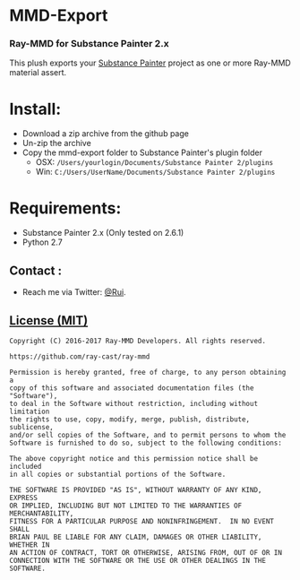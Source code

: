 MMD-Export
========
### Ray-MMD for Substance Painter 2.x ###
This plush exports your [Substance Painter](https://www.allegorithmic.com/products/substance-painter) project as one or more Ray-MMD material assert.

Install:
========
* Download a zip archive from the github page
* Un-zip the archive
* Copy the mmd-export folder to Substance Painter's plugin folder
  * OSX: `/Users/yourlogin/Documents/Substance Painter 2/plugins`
  * Win: `C:/Users/UserName/Documents/Substance Painter 2/plugins`

Requirements:
========
* Substance Painter 2.x (Only tested on 2.6.1)
* Python 2.7

Contact :
------------

* Reach me via Twitter: [@Rui](https://twitter.com/Rui_cg).

[License (MIT)](https://raw.githubusercontent.com/ray-cast/ray-mmd/developing/LICENSE.txt)
-------------------------------------------------------------------------------
    Copyright (C) 2016-2017 Ray-MMD Developers. All rights reserved.

    https://github.com/ray-cast/ray-mmd

    Permission is hereby granted, free of charge, to any person obtaining a
    copy of this software and associated documentation files (the "Software"),
    to deal in the Software without restriction, including without limitation
    the rights to use, copy, modify, merge, publish, distribute, sublicense,
    and/or sell copies of the Software, and to permit persons to whom the
    Software is furnished to do so, subject to the following conditions:

    The above copyright notice and this permission notice shall be included
    in all copies or substantial portions of the Software.

    THE SOFTWARE IS PROVIDED "AS IS", WITHOUT WARRANTY OF ANY KIND, EXPRESS
    OR IMPLIED, INCLUDING BUT NOT LIMITED TO THE WARRANTIES OF MERCHANTABILITY,
    FITNESS FOR A PARTICULAR PURPOSE AND NONINFRINGEMENT.  IN NO EVENT SHALL
    BRIAN PAUL BE LIABLE FOR ANY CLAIM, DAMAGES OR OTHER LIABILITY, WHETHER IN
    AN ACTION OF CONTRACT, TORT OR OTHERWISE, ARISING FROM, OUT OF OR IN
    CONNECTION WITH THE SOFTWARE OR THE USE OR OTHER DEALINGS IN THE SOFTWARE.